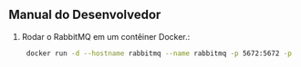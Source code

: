 ## Manual do Desenvolvedor

1. Rodar o RabbitMQ em um contêiner Docker.:
   ```bash
    docker run -d --hostname rabbitmq --name rabbitmq -p 5672:5672 -p 15672:15672 rabbitmq:3-management
   ```
